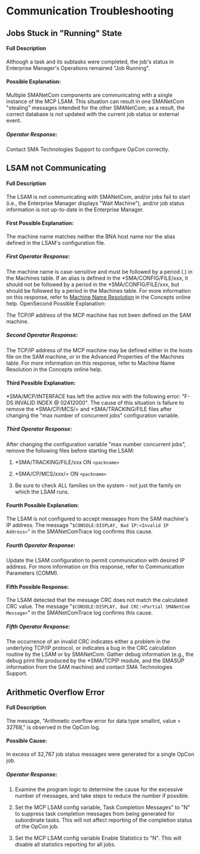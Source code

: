 # Communication Troubleshooting

## Jobs Stuck in "Running" State

#### Full Description

Although a task and its subtasks were completed, the job's status in Enterprise Manager's Operations remained "Job Running".
 
#### Possible Explanation:
 
Multiple SMANetCom components are communicating with a single instance of the MCP LSAM. This situation can result in one SMANetCom "stealing" messages intended for the other SMANetCom; as a result, the correct database is not updated with the current job status or external event.

##### Operator Response:

Contact SMA Technologies Support to configure OpCon correctly.
 
## LSAM not Communicating

#### Full Description

The LSAM is not communicating with SMANetCom, and/or jobs fail to start (i.e., the Enterprise Manager displays "Wait Machine"), and/or job status information is not up-to-date in the Enterprise Manager.
 
#### First Possible Explanation:
 
The machine name matches neither the BNA host name nor the alias defined in the LSAM's configuration file.

##### First Operator Response:

The machine name is case-sensitive and must be followed by a period (.) in the Machines table. If an alias is defined in the *SMA/CONFIG/FILE/xxx, it should not be followed by a period in the \*SMA/CONFIG/FILE/xxx, but should be followed by a period in the Machines table. For more information on this response, refer to [Machine Name Resolution](https://help.smatechnologies.com/opcon/core/objects/machines/#machine-name-resolution) in the Concepts online help.
OpenSecond Possible Explanation:
 
The TCP/IP address of the MCP machine has not been defined on the SAM machine.

##### Second Operator Response:

The TCP/IP address of the MCP machine may be defined either in the hosts file on the SAM machine, or in the Advanced Properties of the Machines table. For more information on this response, refer to Machine Name Resolution in the Concepts online help.

#### Third Possible Explanation:
 
\*SMA/MCP/INTERFACE has left the active mix with the following error: "F-DS INVALID INDEX @ 02412000". The cause of this situation is failure to remove the \*SMA/CP/MCS/= and *SMA/TRACKING/FILE files after changing the "max number of concurrent jobs" configuration variable.

##### Third Operator Response:

After changing the configuration variable "max number concurrent jobs", remove the following files before starting the LSAM:

1. \*SMA/TRACKING/FILE/xxx ON ```<packname>```

2. \*SMA/CP/MCS/xxx/= ON ```<packname>```

3. Be sure to check ALL families on the system - not just the family on which the LSAM runs.

#### Fourth Possible Explanation:
 
The LSAM is not configured to accept messages from the SAM machine's IP address. The message "```$CONSOLE:DISPLAY, Bad IP:<Invalid IP Address>```" in the SMANetComTrace log confirms this cause.

##### Fourth Operator Response:

Update the LSAM configuration to permit communication with desired IP address. For more information on this response, refer to Communication Parameters (COMM).

#### Fifth Possible Response:
 
The LSAM detected that the message CRC does not match the calculated CRC value. The message "```$CONSOLE:DISPLAY, Bad CRC:<Partial SMANetCom Message>```" in the SMANetComTrace log confirms this cause.

##### Fifth Operator Response:

The occurrence of an invalid CRC indicates either a problem in the underlying TCP/IP protocol, or indicates a bug in the CRC calculation routine by the LSAM or by SMANetCom. Gather debug information (e.g., the debug print file produced by the \*SMA/TCPIP module, and the SMASUP information from the SAM machine) and contact SMA Technologies Support.
 
## Arithmetic Overflow Error

#### Full Description

The message, "Arithmetic overflow error for data type smallint, value = 32768," is observed in the OpCon log.
 
#### Possible Cause:
 
In excess of 32,767 job status messages were generated for a single OpCon job.

##### Operator Response:

1. Examine the program logic to determine the cause for the excessive number of messages, and take steps to reduce the number if possible.

2. Set the MCP LSAM config variable, Task Completion Messages" to "N" to suppress task completion messages from being generated for subordinate tasks. This will not affect reporting of the completion status of the OpCon job.

3. Set the MCP LSAM config variable Enable Statistics to "N". This will disable all statistics reporting for all jobs.
